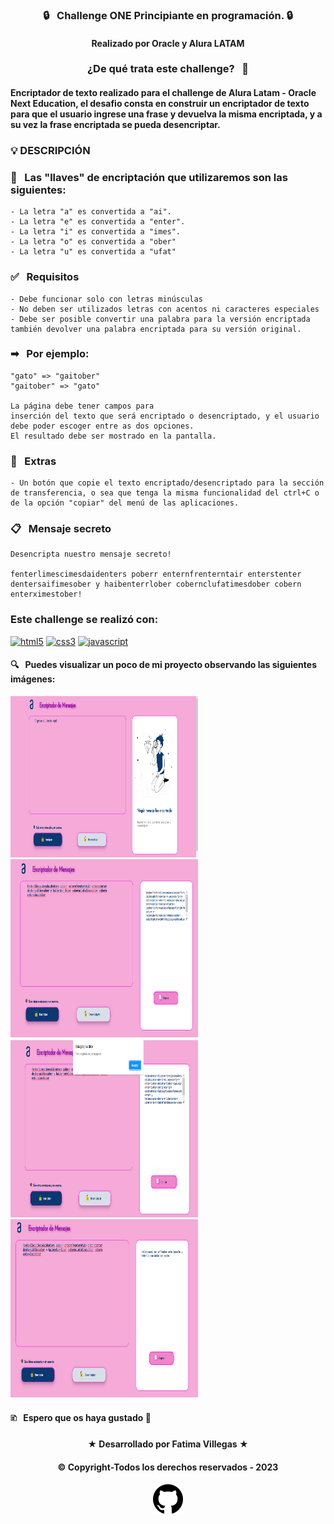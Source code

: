 ### <div align="center"> &#128274; &nbsp; Challenge ONE Principiante en programación. &#128274;</p>

#### <p align="center"> Realizado por Oracle y Alura LATAM </p>

### <div align="center">¿De qué trata este challenge? &nbsp; &#129300; </div>

#### <p>Encriptador de texto realizado para el challenge de Alura Latam - Oracle Next Education, el desafio consta en construir un encriptador de texto para que el usuario ingrese una frase y devuelva la misma encriptada, y a su vez la frase encriptada se pueda desencriptar.</p>

### <p> &#128161; DESCRIPCIÓN</p>

### <p> &#128273; &nbsp; Las "llaves" de encriptación que utilizaremos son las siguientes: </p>

```
- La letra "a" es convertida a "ai".
- La letra "e" es convertida a "enter".
- La letra "i" es convertida a "imes".
- La letra "o" es convertida a "ober"
- La letra "u" es convertida a "ufat"
```
### <p> &#9989; &nbsp; Requisitos </p>
```
- Debe funcionar solo con letras minúsculas
- No deben ser utilizados letras con acentos ni caracteres especiales
- Debe ser posible convertir una palabra para la versión encriptada también devolver una palabra encriptada para su versión original.
```
### <p> &#10145; &nbsp; Por ejemplo: </p>
```
"gato" => "gaitober"
"gaitober" => "gato"

La página debe tener campos para
inserción del texto que será encriptado o desencriptado, y el usuario debe poder escoger entre as dos opciones.
El resultado debe ser mostrado en la pantalla.
```
### <p> &#128204; &nbsp; Extras </p>
```
- Un botón que copie el texto encriptado/desencriptado para la sección de transferencia, o sea que tenga la misma funcionalidad del ctrl+C o de la opción "copiar" del menú de las aplicaciones.
```
### <p> &#128203; &nbsp; Mensaje secreto </p>
```
Desencripta nuestro mensaje secreto!

fenterlimescimesdaidenters poberr enternfrenterntair enterstenter dentersaifimesober y haibenterrlober cobernclufatimesdober cobern enterximestober!

```
### Este challenge se realizó con:
<a href="https://www.w3.org/html/" target="_blank"><img src="https://www.svgrepo.com/show/373669/html.svg" alt="html5" width="40" height="40"/></a>
<a href="https://www.w3schools.com/css/" target="_blank"><img src="https://www.svgrepo.com/show/373535/css.svg" alt="css3" width="40" height="40"/></a>
<a href="https://developer.mozilla.org/en-US/docs/Web/JavaScript" target="_blank"><img src="https://www.svgrepo.com/show/349419/javascript.svg" alt="javascript" width="40" height="40"/></a>

#### <p> &#128269; &nbsp; Puedes visualizar un poco de mi proyecto observando las siguientes imágenes: </p>

<img src="carpeta_imagenes/captura1.png" alt="html5" width="300px" height="258px"/> &nbsp; &nbsp; <img src="carpeta_imagenes/captura2.png" alt="html5" width="300px" height= "285px"/> &nbsp; &nbsp; <img src="carpeta_imagenes/captura3.png" alt="html5" width="300px" height= "285px"/> &nbsp; &nbsp; <img src="carpeta_imagenes/captura4.png" alt="html5" width="300px" height= "285px"/>
</p>

#### <p> 	&#128456; &nbsp; Espero que os haya gustado &#129321; </p>

#### <p align="center">&starf; Desarrollado por Fatima Villegas &starf; </p>
#### <p align="center"> &copy; Copyright-Todos los derechos reservados - 2023</p>
#### <p align="center"><img src="carpeta_imagenes//github.svg"></p>
